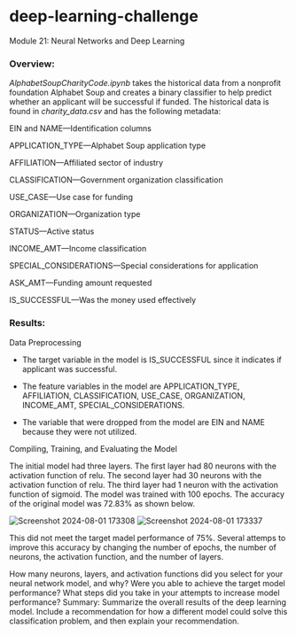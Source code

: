 # deep-learning-challenge

Module 21: Neural Networks and Deep Learning



### **Overview:**

_AlphabetSoupCharityCode.ipynb_ takes the historical data from a nonprofit foundation Alphabet Soup and creates a binary classifier to help predict whether an applicant will be successful if funded.  The historical data is found in _charity_data.csv_ and has the following metadata:

EIN and NAME—Identification columns

APPLICATION_TYPE—Alphabet Soup application type

AFFILIATION—Affiliated sector of industry

CLASSIFICATION—Government organization classification

USE_CASE—Use case for funding

ORGANIZATION—Organization type

STATUS—Active status

INCOME_AMT—Income classification

SPECIAL_CONSIDERATIONS—Special considerations for application

ASK_AMT—Funding amount requested

IS_SUCCESSFUL—Was the money used effectively




### **Results:** 

Data Preprocessing


* The target variable in the model is IS_SUCCESSFUL since it indicates if applicant was successful.

* The feature variables in the model are APPLICATION_TYPE, AFFILIATION, CLASSIFICATION, USE_CASE,
       ORGANIZATION, INCOME_AMT, SPECIAL_CONSIDERATIONS.
       
* The variable that were dropped from the model are EIN and NAME because they were not utilized.

Compiling, Training, and Evaluating the Model

The initial model had three layers.  The first layer had 80 neurons with the activation function of relu.  The second layer had 30 neurons with the activation function of relu.  The third layer had 1 neuron with the activation function of sigmoid.  The model was trained with 100 epochs.  The accuracy of the original model was 72.83% as shown below.

![Screenshot 2024-08-01 173308](https://github.com/user-attachments/assets/5792d39f-530d-42d8-a2c6-ef734f708e9c)
![Screenshot 2024-08-01 173337](https://github.com/user-attachments/assets/640e35ea-9997-4954-ae2f-814c5f4c7cf8)


This did not meet the target madel performance of 75%.  Several attemps to improve this accuracy by changing the number of epochs, the number of neurons, the activation function, and the number of layers.

How many neurons, layers, and activation functions did you select for your neural network model, and why?
Were you able to achieve the target model performance?
What steps did you take in your attempts to increase model performance?
Summary: Summarize the overall results of the deep learning model. Include a recommendation for how a different model could solve this classification problem, and then explain your recommendation.
